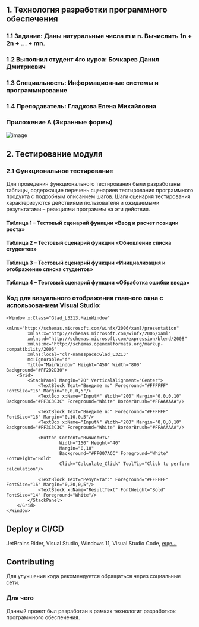 ## 1. Технология разработки программного обеспечения
### 1.1 Задание: Даны натуральные числа m и n. Вычислить 1n + 2n + … + mn.
### 1.2 Выполнил студент 4го курса: Бочкарев Данил Дмитриевич
### 1.3 Специальность: Информационные системы и программирование
### 1.4 Преподаватель: Гладкова Елена Михайловна

### Приложение A (Экранные формы)
![image](https://github.com/user-attachments/assets/8bd017e3-7935-44bb-aab9-76c2a8bde255)



## 2. Тестирование модуля
### 2.1 Функциональное тестирование
Для проведения функционального тестирования были разработаны таблицы, содержащие перечень сценариев тестирования программного продукта с подробным описанием шагов. Шаги сценария тестирования характеризуются действиями пользователя и ожидаемыми результатами – реакциями программы на эти действия.



#### Таблица 1 – Тестовый сценарий функции «Ввод и расчет позиции роста»


#### Таблица 2 – Тестовый сценарий функции «Обновление списка студентов»


#### Таблица 3 – Тестовый сценарий функции «Инициализация и отображение списка студентов»


#### Таблица 4 – Тестовый сценарий функции «Обработка ошибки ввода»


### Код для визуального отображения главного окна с использованием Visual Studio:
```xaml
<Window x:Class="Glad_L3Z13.MainWindow"
        xmlns="http://schemas.microsoft.com/winfx/2006/xaml/presentation"
        xmlns:x="http://schemas.microsoft.com/winfx/2006/xaml"
        xmlns:d="http://schemas.microsoft.com/expression/blend/2008"
        xmlns:mc="http://schemas.openxmlformats.org/markup-compatibility/2006"
        xmlns:local="clr-namespace:Glad_L3Z13"
        mc:Ignorable="d"
        Title="MainWindow" Height="450" Width="800" Background="#FF2D2D30">
    <Grid>
        <StackPanel Margin="20" VerticalAlignment="Center">
            <TextBlock Text="Введите m:" Foreground="#FFFFFF" FontSize="16" Margin="0,0,0,5"/>
            <TextBox x:Name="InputM" Width="200" Margin="0,0,0,10" Background="#FF3C3C3C" Foreground="White" BorderBrush="#FFAAAAAA"/>

            <TextBlock Text="Введите n:" Foreground="#FFFFFF" FontSize="16" Margin="0,10,0,5"/>
            <TextBox x:Name="InputN" Width="200" Margin="0,0,0,10" Background="#FF3C3C3C" Foreground="White" BorderBrush="#FFAAAAAA"/>

            <Button Content="Вычислить"
                    Width="150" Height="40"
                    Margin="0,10"
                    Background="#FF007ACC" Foreground="White" FontWeight="Bold"
                    Click="Calculate_Click" ToolTip="Click to perform calculation"/>

            <TextBlock Text="Результат:" Foreground="#FFFFFF" FontSize="16" Margin="0,20,0,5"/>
            <TextBlock x:Name="ResultText" FontWeight="Bold" FontSize="14" Foreground="White"/>
        </StackPanel>
    </Grid>
</Window>
```

## Deploy и CI/CD
JetBrains Rider, Visual Studio, Windows 11, Visual Studio Code, 
[еще...](https://learn.microsoft.com/dotnet/desktop/winforms/get-started/create-app-visual-studio?view=netdesktop-8.0)

## Contributing
Для улучшения кода рекомендуется обращаться через социальные сети.

### Для чего
Данный проект был разработан в рамках технологит разработкок программного обеспечения.

